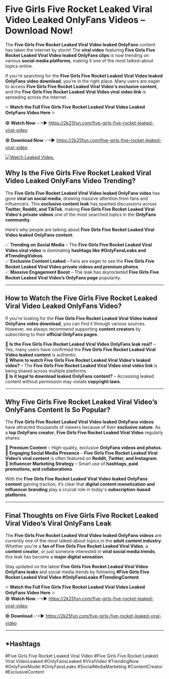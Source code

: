 # Five Girls Five Rocket Leaked Viral Video Leaked OnlyFans Videos – Download Now!

The **Five Girls Five Rocket Leaked Viral Video leaked OnlyFans** content has taken the internet by storm! The **viral video** featuring **Five Girls Five Rocket Leaked Viral Video leaked OnlyFans clips** is now trending on various **social media platforms**, making it one of the most talked-about topics online.  

If you're searching for the **Five Girls Five Rocket Leaked Viral Video leaked OnlyFans video download**, you’re in the right place. Many users are eager to access **Five Girls Five Rocket Leaked Viral Video's exclusive content**, and the **Five Girls Five Rocket Leaked Viral Video viral video link** is spreading across the internet.  

🔥 **Watch the Full Five Girls Five Rocket Leaked Viral Video Leaked OnlyFans Video Here** 🔥  

🟢 **Watch Now** ✅=► https://2k25fun.com/five-girls-five-rocket-leaked-viral-video

🟢 **Download Now** ✅=► https://2k25fun.com/five-girls-five-rocket-leaked-viral-video

[![Watch Leaked Video.](https://miro.medium.com/v2/resize:fit:828/format:webp/1*cilzJN44JGOrTw9NJCrNHA.gif "Watch Leaked Video")](https://2k25fun.com/five-girls-five-rocket-leaked-viral-video)

## **Why Is the Five Girls Five Rocket Leaked Viral Video Leaked OnlyFans Video Trending?**  

The **Five Girls Five Rocket Leaked Viral Video leaked OnlyFans video** has gone **viral on social media**, drawing massive attention from fans and influencers. This **exclusive content leak** has sparked discussions across **Twitter, Reddit, and TikTok**, making **Five Girls Five Rocket Leaked Viral Video's private videos** one of the most searched topics in the **OnlyFans community**.  

Here’s why people are talking about **Five Girls Five Rocket Leaked Viral Video leaked OnlyFans content**:  

✅ **Trending on Social Media** – The **Five Girls Five Rocket Leaked Viral Video viral video** is dominating **hashtags like #OnlyFansLeaks and #TrendingVideos**.  
✅ **Exclusive Content Leaked** – Fans are eager to see the **Five Girls Five Rocket Leaked Viral Video private videos and premium photos**.  
✅ **Massive Engagement Boost** – The leak has skyrocketed **Five Girls Five Rocket Leaked Viral Video’s OnlyFans page** popularity.  

---

## **How to Watch the Five Girls Five Rocket Leaked Viral Video Leaked OnlyFans Video?**  

If you're looking for the **Five Girls Five Rocket Leaked Viral Video leaked OnlyFans video download**, you can find it through various sources. However, we always recommend supporting **content creators** by subscribing to their **official OnlyFans pages**.  

🔹 **Is the Five Girls Five Rocket Leaked Viral Video OnlyFans leak real?** – Yes, many users have confirmed the **Five Girls Five Rocket Leaked Viral Video leaked content** is authentic.  
🔹 **Where to watch Five Girls Five Rocket Leaked Viral Video's leaked video?** – The **Five Girls Five Rocket Leaked Viral Video viral video link** is being shared across multiple platforms.  
🔹 **Is it legal to download leaked OnlyFans content?** – Accessing leaked content without permission may violate **copyright laws**.  

---

## **Why Five Girls Five Rocket Leaked Viral Video’s OnlyFans Content Is So Popular?**  

The **Five Girls Five Rocket Leaked Viral Video leaked OnlyFans videos** have attracted thousands of viewers because of their **exclusive nature**. As a **top OnlyFans creator**, **Five Girls Five Rocket Leaked Viral Video** regularly shares:  

📌 **Premium Content** – High-quality, exclusive **OnlyFans videos and photos**.  
📌 **Engaging Social Media Presence** – **Five Girls Five Rocket Leaked Viral Video’s viral content** is often featured on **Reddit, Twitter, and Instagram**.  
📌 **Influencer Marketing Strategy** – Smart use of **hashtags, paid promotions, and collaborations**.  

With the **Five Girls Five Rocket Leaked Viral Video leaked OnlyFans content** gaining traction, it’s clear that **digital content monetization and influencer branding** play a crucial role in today's **subscription-based platforms**.  

---

## **Final Thoughts on Five Girls Five Rocket Leaked Viral Video’s Viral OnlyFans Leak**  

The **Five Girls Five Rocket Leaked Viral Video leaked OnlyFans videos** are currently one of the most talked-about topics in the **adult content industry**. Whether you're a **fan of Five Girls Five Rocket Leaked Viral Video**, a **content creator**, or just someone interested in **viral social media trends**, this leak has become a **major digital sensation**.  

Stay updated on the latest **Five Girls Five Rocket Leaked Viral Video OnlyFans leaks** and social media trends by following **#Five Girls Five Rocket Leaked Viral Video #OnlyFansLeaks #TrendingContent**.  

🔥 **Watch the Full Five Girls Five Rocket Leaked Viral Video Leaked OnlyFans Video Here** 🔥  
🟢 **Watch Now** ✅=► https://2k25fun.com/five-girls-five-rocket-leaked-viral-video

🟢 **Download** ✅=► https://2k25fun.com/five-girls-five-rocket-leaked-viral-video

---

## *Hashtags
#Five Girls Five Rocket Leaked Viral Video #Five Girls Five Rocket Leaked Viral VideoLeaked #OnlyFansLeaked #ViralVideo #TrendingNow #OnlyFansModel #OnlyFansLeaks #SocialMediaMarketing #ContentCreator #ExclusiveContent  